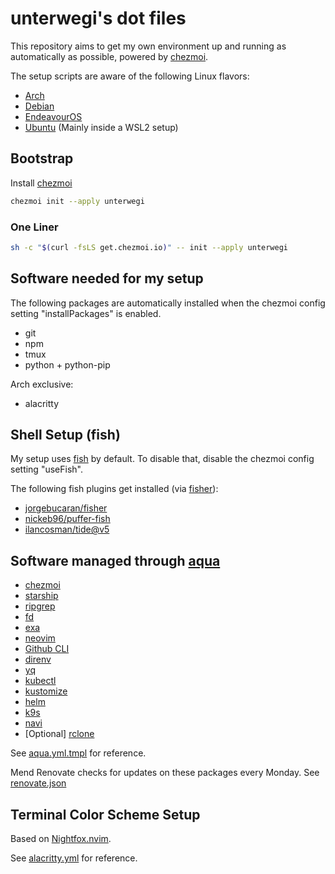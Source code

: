 # unterwegi's dot files

This repository aims to get my own environment up and running as automatically as possible, powered by [chezmoi](https://www.chezmoi.io/).

The setup scripts are aware of the following Linux flavors:

- [Arch](https://archlinux.org/)
- [Debian](https://www.debian.org/)
- [EndeavourOS](https://endeavouros.com/)
- [Ubuntu](https://ubuntu.com/) (Mainly inside a WSL2 setup)

## Bootstrap

Install [chezmoi](https://www.chezmoi.io/install/)

```bash
chezmoi init --apply unterwegi
```

### One Liner

```bash
sh -c "$(curl -fsLS get.chezmoi.io)" -- init --apply unterwegi
```

## Software needed for my setup

The following packages are automatically installed when the chezmoi config setting "installPackages" is enabled.

- git
- npm
- tmux
- python + python-pip

Arch exclusive:

- alacritty

## Shell Setup (fish)

My setup uses [fish](https://fishshell.com/) by default. To disable that, disable the chezmoi config setting "useFish".

The following fish plugins get installed (via [fisher](https://github.com/jorgebucaran/fisher)):

- [jorgebucaran/fisher](https://github.com/jorgebucaran/fisher)
- [nickeb96/puffer-fish](https://github.com/nickeb96/puffer-fish)
- [ilancosman/tide@v5](https://github.com/IlanCosman/tide)

## Software managed through [aqua](https://github.com/aquaproj/aqua)

- [chezmoi](https://github.com/twpayne/chezmoi)
- [starship](https://github.com/starship/starship)
- [ripgrep](https://github.com/BurntSushi/ripgrep)
- [fd](https://github.com/sharkdp/fd)
- [exa](https://github.com/ogham/exa)
- [neovim](https://github.com/neovim/neovim)
- [Github CLI](https://github.com/cli/cli)
- [direnv](https://github.com/direnv/direnv)
- [yq](https://github.com/mikefarah/yq)
- [kubectl](https://github.com/kubernetes/kubectl)
- [kustomize](https://github.com/kubernetes-sigs/kustomize)
- [helm](https://github.com/helm/helm)
- [k9s](https://github.com/derailed/k9s)
- [navi](https://github.com/denisidoro/navi)
- [Optional] [rclone](https://github.com/rclone/rclone)

See [aqua.yml.tmpl](private_dot_config/aqua.yaml) for reference.

Mend Renovate checks for updates on these packages every Monday. See [renovate.json](renovate.json)

## Terminal Color Scheme Setup

Based on [Nightfox.nvim](https://github.com/EdenEast/nightfox.nvim).

See [alacritty.yml](private_dot_config/alacritty/alacritty.yml) for reference.
